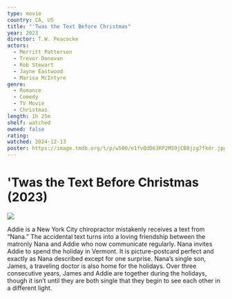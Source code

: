 ```yaml
---
type: movie
country: CA, US
title: "'Twas the Text Before Christmas"
year: 2023
director: T.W. Peacocke
actors:
  - Merritt Patterson
  - Trevor Donovan
  - Rob Stewart
  - Jayne Eastwood
  - Marisa McIntyre
genre:
  - Romance
  - Comedy
  - TV Movie
  - Christmas
length: 1h 25m
shelf: watched
owned: false
rating:
watched: 2024-12-13
poster: https://image.tmdb.org/t/p/w500/e1fvQdD63RP2MS9jCB8jzg7fkdr.jpg
---
```


# 'Twas the Text Before Christmas (2023)

![](https://image.tmdb.org/t/p/w500/e1fvQdD63RP2MS9jCB8jzg7fkdr.jpg)

Addie is a New York City chiropractor mistakenly receives a text from “Nana.” The accidental text turns into a loving friendship between the matronly Nana and Addie who now communicate regularly. Nana invites Addie to spend the holiday in Vermont. It is picture-postcard perfect and exactly as Nana described except for one surprise. Nana’s single son, James, a traveling doctor is also home for the holidays. Over three consecutive years, James and Addie are together during the holidays, though it isn’t until they are both single that they begin to see each other in a different light.